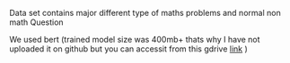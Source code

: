 Data set contains major different type of maths problems and normal non math Question

We used bert 
(trained model size was 400mb+ thats why I have not uploaded it on github but you can accessit from this gdrive <a href="https://drive.google.com/drive/folders/1w-7YPuc0bjbRJI_p3uWJQPyin-p2g3EO?usp=sharing">link</a> )

